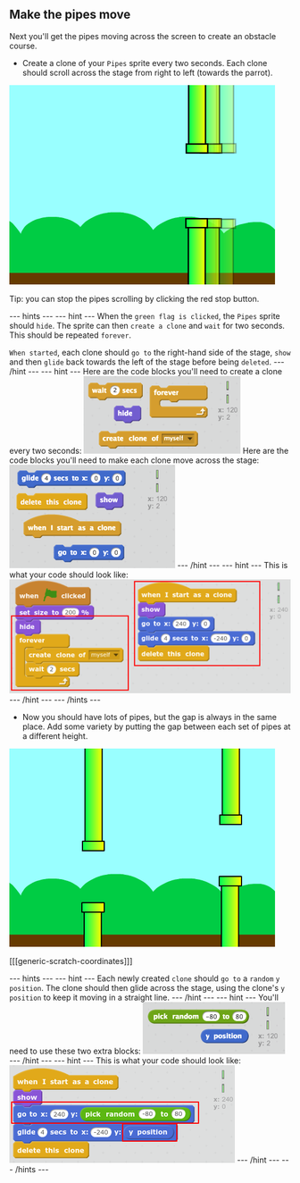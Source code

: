 ## Make the pipes move

Next you'll get the pipes moving across the screen to create an obstacle course.

+ Create a clone of your `Pipes` sprite every two seconds. Each clone should scroll across the stage from right to left (towards the parrot).

![screenshot](images/flappy-clones-test.png)

Tip: you can stop the pipes scrolling by clicking the red stop button.

--- hints --- --- hint ---
When the `green flag is clicked`, the `Pipes` sprite should `hide`. The sprite can then `create a clone` and `wait` for two seconds. This should be repeated `forever`.

`When started`, each clone should `go to` the right-hand side of the stage, `show` and then `glide` back towards the left of the stage before being `deleted`.
--- /hint --- --- hint ---
Here are the code blocks you'll need to create a clone every two seconds:
![screenshot](images/flappy-clones-blocks1.png)
Here are the code blocks you'll need to make each clone move across the stage:
![screenshot](images/flappy-clones-blocks2.png)
--- /hint --- --- hint ---
This is what your code should look like:
![screenshot](images/flappy-clones-code.png)
--- /hint --- --- /hints ---

+ Now you should have lots of pipes, but the gap is always in the same place. Add some variety by putting the gap between each set of pipes at a different height.

![screenshot](images/flappy-height-test.png)

[[[generic-scratch-coordinates]]]

--- hints --- --- hint ---
Each newly created `clone` should `go to` a `random` `y position`. The clone should then glide across the stage, using the clone's `y position` to keep it moving in a straight line.
--- /hint --- --- hint ---
You'll need to use these two extra blocks:
![screenshot](images/flappy-height-blocks.png)
--- /hint --- --- hint ---
This is what your code should look like:
![screenshot](images/flappy-height-code.png)
--- /hint --- --- /hints ---
